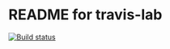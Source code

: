 # README for travis-lab
[![Build status](https://travis-ci.org/Vera-hy/travis-lab.svg?master)](https://travis-ci.org/Vera-hy) 